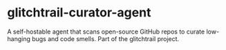 # glitchtrail-curator-agent
A self-hostable agent that scans open-source GitHub repos to curate low-hanging bugs and code smells. Part of the glitchtrail project.
